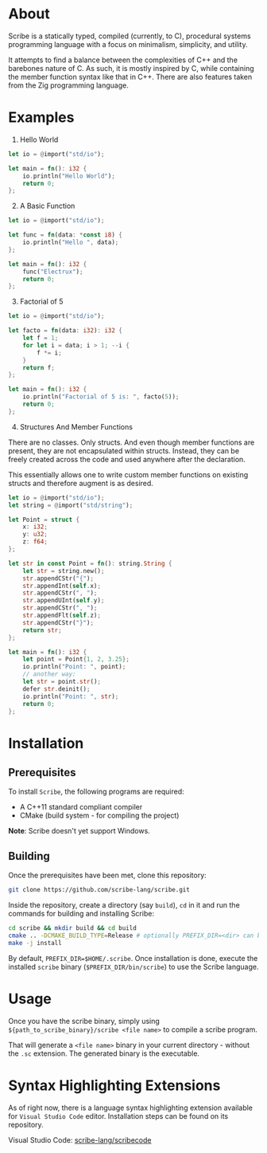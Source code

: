 # About

Scribe is a statically typed, compiled (currently, to C), procedural systems programming language with a focus on minimalism, simplicity, and utility.

It attempts to find a balance between the complexities of C++ and the barebones nature of C. As such, it is mostly inspired by C, while containing the member function syntax like that in C++.
There are also features taken from the Zig programming language.

# Examples

1. Hello World

```rs
let io = @import("std/io");

let main = fn(): i32 {
	io.println("Hello World");
	return 0;
};
```

2. A Basic Function

```rs
let io = @import("std/io");

let func = fn(data: *const i8) {
	io.println("Hello ", data);
};

let main = fn(): i32 {
	func("Electrux");
	return 0;
};
```

3. Factorial of 5

```rs
let io = @import("std/io");

let facto = fn(data: i32): i32 {
	let f = 1;
	for let i = data; i > 1; --i {
		f *= i;
	}
	return f;
};

let main = fn(): i32 {
	io.println("Factorial of 5 is: ", facto(5));
	return 0;
};
```

4. Structures And Member Functions

There are no classes. Only structs. And even though member functions are present, they are not encapsulated within structs.
Instead, they can be freely created across the code and used anywhere after the declaration.

This essentially allows one to write custom member functions on existing structs and therefore augment is as desired.

```rs
let io = @import("std/io");
let string = @import("std/string");

let Point = struct {
	x: i32;
	y: u32;
	z: f64;
};

let str in const Point = fn(): string.String {
	let str = string.new();
	str.appendCStr("{");
	str.appendInt(self.x);
	str.appendCStr(", ");
	str.appendUInt(self.y);
	str.appendCStr(", ");
	str.appendFlt(self.z);
	str.appendCStr("}");
	return str;
};

let main = fn(): i32 {
	let point = Point{1, 2, 3.25};
	io.println("Point: ", point);
	// another way:
	let str = point.str();
	defer str.deinit();
	io.println("Point: ", str);
	return 0;
};
```

# Installation

## Prerequisites

To install `Scribe`, the following programs are required:
* A C++11 standard compliant compiler
* CMake (build system - for compiling the project)

**Note**: Scribe doesn't yet support Windows.

## Building

Once the prerequisites have been met, clone this repository:
```sh
git clone https://github.com/scribe-lang/scribe.git
```

Inside the repository, create a directory (say `build`), `cd` in it and run the commands for building and installing Scribe:
```sh
cd scribe && mkdir build && cd build
cmake .. -DCMAKE_BUILD_TYPE=Release # optionally PREFIX_DIR=<dir> can be set before this
make -j install
```

By default, `PREFIX_DIR=$HOME/.scribe`.
Once installation is done, execute the installed `scribe` binary (`$PREFIX_DIR/bin/scribe`) to use the Scribe language.

# Usage

Once you have the scribe binary, simply using `${path_to_scribe_binary}/scribe <file name>` to compile a scribe program.

That will generate a `<file name>` binary in your current directory - without the `.sc` extension. The generated binary is the executable.

# Syntax Highlighting Extensions

As of right now, there is a language syntax highlighting extension available for `Visual Studio Code` editor.
Installation steps can be found on its repository.

Visual Studio Code: [scribe-lang/scribecode](https://github.com/scribe-lang/scribecode.git)
